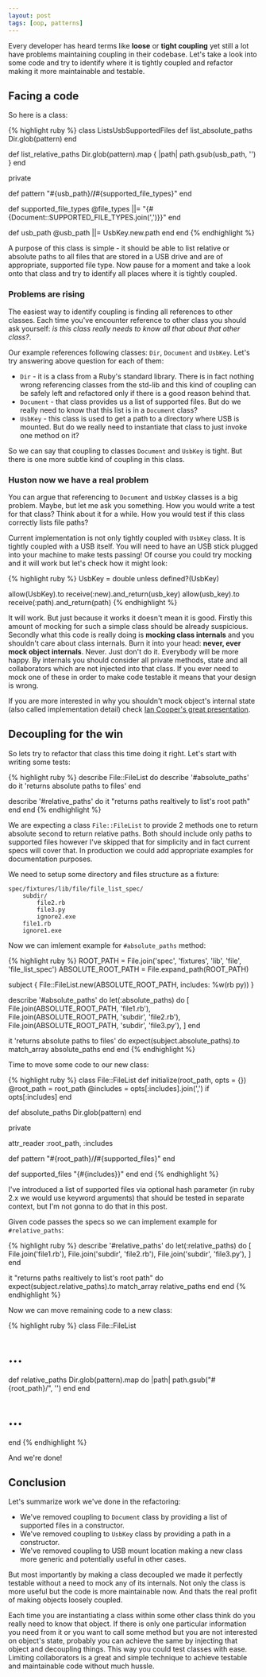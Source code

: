 ```yaml
---
layout: post
tags: [oop, patterns]
---
```

Every developer has heard terms like **loose** or **tight coupling** yet still
a lot have problems maintaining coupling in their codebase. Let's take a look into
some code and try to identify where it is tightly coupled and refactor making it
more maintainable and testable.

## Facing a code

So here is a class:

{% highlight ruby %}
class ListsUsbSupportedFiles
  def list_absolute_paths
    Dir.glob(pattern)
  end

  def list_relative_paths
    Dir.glob(pattern).map { |path| path.gsub(usb_path, '') }
  end

  private

  def pattern
    "#{usb_path}/**/**#{supported_file_types}"
  end

  def supported_file_types
    @file_types ||= "{#{Document::SUPPORTED_FILE_TYPES.join(',')}}"
  end

  def usb_path
    @usb_path ||= UsbKey.new.path
  end
end
{% endhighlight %}

A purpose of this class is simple - it should be able to list relative or
absolute paths to all files that are stored in a USB drive and are of
appropriate, supported file type. Now pause for a moment and take a look
onto that class and try to identify all places where it is tightly
coupled.

### Problems are rising

The easiest way to identify coupling is finding all references to other
classes. Each time you've encounter reference to other class you should
ask yourself: *is this class really needs to know all that about that
other class?*.

Our example references following classes: `Dir`, `Document` and `UsbKey`.
Let's try answering above question for each of them:

* `Dir` - it is a class from a Ruby's standard library. There is in fact
nothing wrong referencing classes from the std-lib and this kind of coupling
can be safely left and refactored only if there is a good reason behind
that.
* `Document` - that class provides us a list of supported files. But do
we really need to know that this list is in a `Document` class?
* `UsbKey` - this class is used to get a path to a directory where
USB is mounted. But do we really need to instantiate that class to just
invoke one method on it?

So we can say that coupling to classes `Document` and `UsbKey` is tight.
But there is one more subtle kind of coupling in this class.

### Huston now we have a real problem

You can argue that referencing to `Document` and `UsbKey` classes is
a big problem. Maybe, but let me ask you something. How you would
write a test for that class? Think about it for a while. How you would
test if this class correctly lists file paths?

Current implementation is not only tightly coupled with `UsbKey` class.
It is tightly coupled with a USB itself. You will need to have an USB
stick plugged into your machine to make tests passing! Of course you
could try mocking and it will work but let's check how it might look:

{% highlight ruby %}
UsbKey = double unless defined?(UsbKey)

allow(UsbKey).to receive(:new).and_return(usb_key)
allow(usb_key).to receive(:path).and_return(path)
{% endhighlight %}

It will work. But just because it works it doesn't mean it is good.
Firstly this amount of mocking for such a simple class should be already
suspicious. Secondly what this code is really doing is **mocking
class internals** and you shouldn't care about class internals.
Burn it into your head: **never, ever mock object internals**. Never.
Just don't do it. Everybody will be more happy. By internals you should
consider all private methods, state and all collaborators which are not
injected into that class. If you ever need to mock one of these in order
to make code testable it means that your design is wrong.

If you are more interested in why you shouldn't mock object's internal state
(also called implementation detail) check [Ian Cooper's great presentation][1].

## Decoupling for the win

So lets try to refactor that class this time doing it right. Let's
start with writing some tests:

{% highlight ruby %}
describe File::FileList do
  describe '#absolute_paths' do
    it 'returns absolute paths to files'
  end

  describe '#relative_paths' do
    it "returns paths realtively to list's root path"
  end
end
{% endhighlight %}

We are expecting a class `File::FileList` to provide 2 methods
one to return absolute second to return relative paths. Both should
include only paths to supported files however I've skipped that
for simplicity and in fact current specs will cover that. In production we
could add appropriate examples for documentation purposes.

We need to setup some directory and files structure as a fixture:

```
spec/fixtures/lib/file/file_list_spec/
    subdir/
        file2.rb
        file3.py
        ignore2.exe
    file1.rb
    ignore1.exe
```

Now we can imlement example for `#absolute_paths` method:

{% highlight ruby %}
ROOT_PATH = File.join('spec', 'fixtures', 'lib', 'file', 'file_list_spec')
ABSOLUTE_ROOT_PATH = File.expand_path(ROOT_PATH)

subject { File::FileList.new(ABSOLUTE_ROOT_PATH, includes: %w(rb py)) }

describe '#absolute_paths' do
  let(:absolute_paths) do
    [
      File.join(ABSOLUTE_ROOT_PATH, 'file1.rb'),
      File.join(ABSOLUTE_ROOT_PATH, 'subdir', 'file2.rb'),
      File.join(ABSOLUTE_ROOT_PATH, 'subdir', 'file3.py'),
    ]
  end

  it 'returns absolute paths to files' do
    expect(subject.absolute_paths).to match_array absolute_paths
  end
end
{% endhighlight %}

Time to move some code to our new class:

{% highlight ruby %}
class File::FileList
  def initialize(root_path, opts = {})
    @root_path = root_path
    @includes  = opts[:includes].join(',') if opts[:includes]
  end

  def absolute_paths
    Dir.glob(pattern)
  end

  private

  attr_reader :root_path, :includes

  def pattern
    "#{root_path}/**/**#{supported_files}"
  end

  def supported_files
    "{#{includes}}"
  end
end
{% endhighlight %}

I've introduced a list of supported files via optional hash parameter
(in ruby 2.x we would use keyword arguments) that should be tested in
separate context, but I'm not gonna to do that in this post.

Given code passes the specs so we can implement example for `#relative_paths`:

{% highlight ruby %}
describe '#relative_paths' do
  let(:relative_paths) do
    [
      File.join('file1.rb'),
      File.join('subdir', 'file2.rb'),
      File.join('subdir', 'file3.py'),
    ]
  end

  it "returns paths realtively to list's root path" do
    expect(subject.relative_paths).to match_array relative_paths
  end
end
{% endhighlight %}

Now we can move remaining code to a new class:

{% highlight ruby %}
class File::FileList

  # ...

  def relative_paths
    Dir.glob(pattern).map do |path|
      path.gsub("#{root_path}/", '')
    end
  end

  # ...

end
{% endhighlight %}

And we're done!

## Conclusion

Let's summarize work we've done in the refactoring:

* We've removed coupling to `Document` class by providing a list
of supported files in a constructor.
* We've removed coupling to `UsbKey` class by providing a path
in a constructor.
* We've removed coupling to USB mount location making a new class
more generic and potentially useful in other cases.

But most importantly by making a class decoupled we made it perfectly
testable without a need to mock any of its internals. Not only the
class is more useful but the code is more maintainable now. And thats the
real profit of making objects loosely coupled.

Each time you are instantiating a class within some other class think
do you really need to know that object. If there is only one particular
information you need from it or you want to call some method but
you are not interested on object's state, probably you can achieve the
same by injecting that object and decoupling things. This way you could
test classes with ease. Limiting collaborators is a great and simple
technique to achieve testable and maintainable code without much hussle.

[1]: http://vimeo.com/68375232
